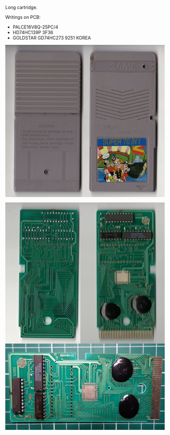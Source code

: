 Long cartridge.

Writings on PCB:
- PALCE16V8Q-25PC/4
- HD74HC139P 3F36
- GOLDSTAR GD74HC273 9251 KOREA

![alt text](Cartridge.jpg "Cartridge")

![alt text](PCB.jpg "PCB")
